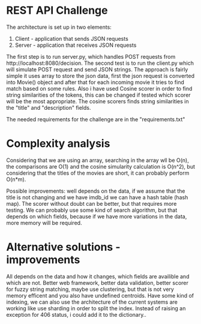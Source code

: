 REST API Challenge
=========================

The architecture is set up in two elements:

1. Client - application that sends JSON requests
2. Server - application that receives JSON requests 

The first step is to run server.py, which handles POST requests from 
http://localhost:8080/decision. The second test is to run the client.py
which will simulate POST request and send JSON strings. The approach is
fairly simple it uses array to store the json data, first the json request
is converted into Movie() object and after that for each incoming movie it
tries to find match based on some rules. Also i have used Cosine scorer in
order to find string similarities of the tokens, this can be changed if tested
which scorer will be the most appropriate. The cosine scorers finds string
similarities in the "title" and "description" fields.

The needed requirements for the challenge are in the "requirements.txt"


Complexity analysis
=========================
Considering that we are using an array, searching in the array wll be
O(n), the comparisons are O(1) and the cosine simularity calculation is O(n^2),
but considering that the titles of the movies are short, it can probably perform
O(n*m).

Possible improvements: well depends on the data, if we assume that the title is not
changing and we have imdb_id we can have a hash table (hash map). The scorer without
doubt can be better, but that requires more testing. We can probably use some kind of
search algorithm, but that depends on which fields, because if we have more variations
in the data, more memory will be required.

Alternative solutions - improvements
=========================
All depends on the data and how it changes, which fields are availible and which are not.
Better web framework, better data validation, better scorer for fuzzy string matching, maybe
use clustering, but that is not very memory efficent and you also have undefined centroids.
Have some kind of indexing, we can also use the architecture of the current systems are 
working like use sharding in order to split the index. Instead of raising an exception for
406 status, i could add it to the dictionary..


